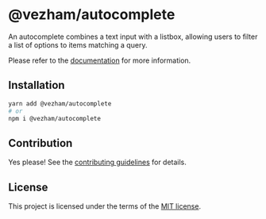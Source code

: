 # @vezham/autocomplete

An autocomplete combines a text input with a listbox, allowing users to filter a list of options to items matching a query.

Please refer to the [documentation](https://heroui.com/docs/components/autocomplete) for more information.

## Installation

```sh
yarn add @vezham/autocomplete
# or
npm i @vezham/autocomplete
```

## Contribution

Yes please! See the
[contributing guidelines](https://github.com/vezham/heroui/blob/master/CONTRIBUTING.md)
for details.

## License

This project is licensed under the terms of the
[MIT license](https://github.com/vezham/heroui/blob/master/LICENSE).
